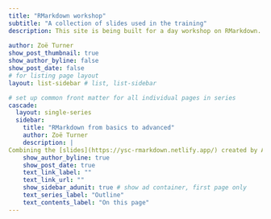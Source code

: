 ```yaml
---
title: "RMarkdown workshop"
subtitle: "A collection of slides used in the training"
description: This site is being built for a day workshop on RMarkdown.
  
author: Zoë Turner
show_post_thumbnail: true
show_author_byline: false
show_post_date: false
# for listing page layout
layout: list-sidebar # list, list-sidebar

# set up common front matter for all individual pages in series
cascade:
  layout: single-series 
  sidebar:
    title: "RMarkdown from basics to advanced"
    author: Zoë Turner
    description: |
Combining the [slides](https://ysc-rmarkdown.netlify.app/) created by Alison Hill, RStudio and the [RMarkdown workshop](https://github.com/nhs-r-community/intro_rmd) created by Hansel Palencia, NHS-R Community.
    show_author_byline: true
    show_post_date: true
    text_link_label: ""
    text_link_url: ""
    show_sidebar_adunit: true # show ad container, first page only
    text_series_label: "Outline" 
    text_contents_label: "On this page" 
---
```

